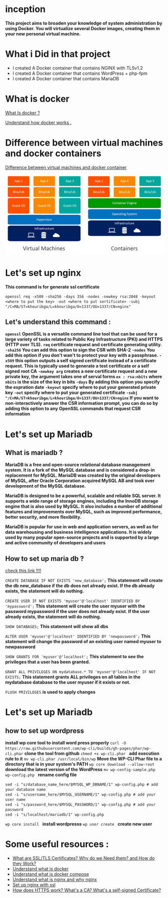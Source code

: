 # inception
**This project aims to broaden your knowledge of system administration by using Docker. You will virtualize several Docker images, creating them in your new personal virtual machine.**

# What i Did in that project 

+ I created A Docker container that contains NGINX with TLSv1.2
+ I created A Docker container that contains WordPress + php-fpm 
+ I created A Docker container that contains MariaDB 

# What is docker 

[What Is docker ? ](https://docs.docker.com/get-started/overview/)

[Understand how docker works .](https://youtu.be/Tyy1BUEmhwg)

# Difference between virtual machines and docker containers 

[Difference between virtual machines and docker container](https://cloudacademy.com/blog/docker-vs-virtual-machines-differences-you-should-know/)

![Difference between virtual machines and docker container](./containers-vs-virtual-machines.jpg)

# Let's set up nginx 

**This command is for generate ssl certificate**
```
openssl req -x509 -sha256 -days 356 -nodes -newkey rsa:2048 -keyout <where to put the key> -out <where to put sertificate> -subj "/C=MA/ST=khouribga/L=khouribga/O=1337/OU=1337/CN=nginx"
```
## Let's understand this command : 

**`openssl` OpenSSL is a versatile command line tool that can be used for a large variety of tasks related to Public Key Infrastructure (PKI) and HTTPS (HTTP over TLS).**
**`req` certificate request and certificate generating utility.**
**`-sha256` You can add this option to sign the CSR with SHA-2**
**`-nodes` You add this option if you don't wan't to protect your key with a passphrase.**
**`-x509` this option outputs a self signed certificate instead of a certificate request. This is typically used to generate a test certificate or a self signed root CA**
**`-newkey arg` creates a new certificate request and a new private key, the argument takes one of serval forms `ex : rsa:nbits` where `nbits` is the size of the key in bits**
**`-days` By adding this option you specify the expration date**
**`-keyout` specify where to put your generated private key**
**`-out` specify where to put your generated certificate**
**`-subj "/C=MA/ST=khouribga/L=khouribga/O=1337/OU=1337/CN=nginx` If you want to non-interactively answer the CSR information prompt, you can do so by adding this option to any OpenSSL commands that request CSR information**

# Let's set up Mariadb

## What is mariadb ? 

**MariaDB is a free and open-source relational database management system. It is a fork of the MySQL database and is considered a drop-in replacement for MySQL. MariaDB was created by the original developers of MySQL, after Oracle Corporation acquired MySQL AB and took over development of the MySQL database.**

**MariaDB is designed to be a powerful, scalable and reliable SQL server. It supports a wide range of storage engines, including the InnoDB storage engine that is also used by MySQL. It also includes a number of additional features and improvements over MySQL, such as improved performance, better security, and more flexibility.**

**MariaDB is popular for use in web and application servers, as well as for data warehousing and business intelligence applications. It is widely used by many popular open-source projects and is supported by a large and active community of developers and users**

## How to set up maria db ? 

[check this link !!!!](https://docs.bitnami.com/ibm/apps/silverstripe/configuration/create-database-mariadb/)

```CREATE DATABASE IF NOT EXISTS 'new_database';``` **This statement will create the db new_database if the db does not already exist. If the db already exists, the statement will do nothing.**

```CREATE USER IF NOT EXISTS 'myuser'@'localhost' IDENTIFIED BY 'mypassword';``` **This statement will create the user myuser with the password mypassword if the user does not already exist. If the user already exists, the statement will do nothing.**

```SHOW DATABASES;``` **This statement will show all dbs**

```ALTER USER 'myuser'@'localhost' IDENTIFIED BY 'newpassword';``` **This statement will change the password of an existing user named myuser to newpassword**

```SHOW GRANTS FOR 'myuser'@'localhost';``` **This statement to see the privileges that a user has been granted.**

```GRANT ALL PRIVILEGES ON mydatabase.* TO 'myuser'@'localhost' IF NOT EXISTS;``` **This statement grants ALL privileges on all tables in the mydatabase database to the user myuser if it exists or not.**

```FLUSH PRIVILEGES``` **is used to apply changes**

# Let's set up Mariadb

## how to set up wordpress

**install wp core tool to install word press properly**
```curl -O https://raw.githubusercontent.com/wp-cli/builds/gh-pages/phar/wp-cli.phar``` **clone the tool from github**
```chmod +x wp-cli.phar ``` **add execution rule to it**
```mv wp-cli.phar /usr/local/bin/wp``` **Move the WP-CLI Phar file to a directory that is in your system's PATH**
```wp core download --allow-root``` **download the latest version of the WordPress**
```mv wp-config-sample.php wp-config.php ``` **rename config file**
```
sed -i "s/database_name_here/$MYSQL_WP_DBNAME/1" wp-config.php # add your database name
sed -i "s/username_here/$MYSQL_USERNAME/1" wp-config.php # add your user name
sed -i "s/password_here/$MYSQL_PASSWORD/1" wp-config.php # add your password
sed -i "s/localhost/mariadb/1" wp-config.php 
```
```wp core install ``` **install wordpresss**
```wp user create ``` **create new user**

# Some useful resources :

+ [What are SSL/TLS Certificates? Why do we Need them? and How do they Work?](https://youtu.be/r1nJT63BFQ0)
+ [Understand what is docker ](https://youtu.be/pTFZFxd4hOI)
+ [Understand what is docker compose](https://youtu.be/HG6yIjZapSA)
+ [Understand what is nginx and why nginx](https://youtu.be/7VAI73roXaY)
+ [Set up nginx with ssl](https://youtu.be/X3Pr5VATOyA)
+ [How does HTTPS work? What's a CA? What's a self-signed Certificate?](https://youtu.be/T4Df5_cojAs)
